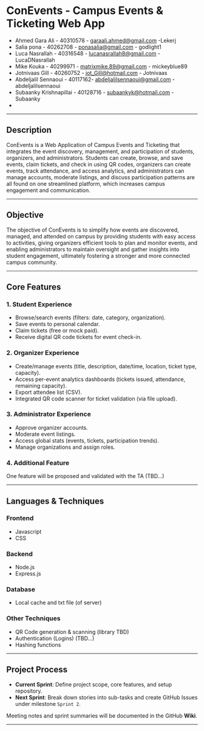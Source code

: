# ConEvents - Campus Events & Ticketing Web App

- Ahmed Gara Ali - 40310578 - garaali.ahmed@gmail.com -Lekerj
- Salia pona - 40262708 - ponasalia@gmail.com - godlight1
- Luca Nasrallah - 40316548 - lucanasrallah8@gmail.com - LucaDNasrallah
- Mike Kouka - 40299971 - matrixmike.89@gmail.com - mickeyblue89
- Jotnivaas Gill - 40260752 - jot_Gill@hotmail.com - Jotnivaas
- Abdeljalil Sennaoui - 40117162- abdeljalilsennaoui@gmail.com - abdeljalilsennaoui
- Subaanky Krishnapillai - 40128716 - subaankyk@hotmail.com - Subaanky
-

---

## Description

ConEvents is a Web Application of Campus Events and Ticketing that integrates the event discovery, management, and participation of students, organizers, and administrators. Students can create, browse, and save events, claim tickets, and check in using QR codes, organizers can create events, track attendance, and access analytics, and administrators can manage accounts, moderate listings, and discuss participation patterns are all found on one streamlined platform, which increases campus engagement and communication.

---

## Objective
The objective of ConEvents is to simplify how events are discovered, managed, and attended on campus by providing students with easy access to activities, giving organizers efficient tools to plan and monitor events, and enabling administrators to maintain oversight and gather insights into student engagement, ultimately fostering a stronger and more connected campus community.

---

## Core Features

### 1. Student Experience
- Browse/search events (filters: date, category, organization).  
- Save events to personal calendar.  
- Claim tickets (free or mock paid).  
- Receive digital QR code tickets for event check-in.  

### 2. Organizer Experience
- Create/manage events (title, description, date/time, location, ticket type, capacity).  
- Access per-event analytics dashboards (tickets issued, attendance, remaining capacity).  
- Export attendee list (CSV).  
- Integrated QR code scanner for ticket validation (via file upload).  

### 3. Administrator Experience
- Approve organizer accounts.  
- Moderate event listings.  
- Access global stats (events, tickets, participation trends).  
- Manage organizations and assign roles.  

### 4. Additional Feature
One feature will be proposed and validated with the TA (TBD...)

---

## Languages & Techniques  

### Frontend
- Javascript 
- CSS
### Backend
- Node.js  
- Express.js  

### Database
-  Local cache and txt file (of server)

### Other Techniques
- QR Code generation & scanning (library TBD)  
- Authentication (Logins) (TBD...)
- Hashing functions

---

## Project Process
- **Current Sprint**: Define project scope, core features, and setup repository.  
- **Next Sprint**: Break down stories into sub-tasks and create GitHub Issues under milestone `Sprint 2`.  

Meeting notes and sprint summaries will be documented in the GitHub **Wiki**.  

---
